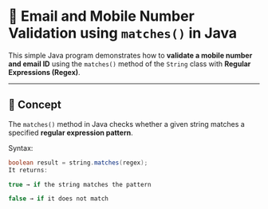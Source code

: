 # 📱 Email and Mobile Number Validation using `matches()` in Java

This simple Java program demonstrates how to **validate a mobile number and email ID** using the `matches()` method of the `String` class with **Regular Expressions (Regex)**.

---

## 🧠 Concept

The `matches()` method in Java checks whether a given string matches a specified **regular expression pattern**.

Syntax:
```java
boolean result = string.matches(regex);
It returns:

true → if the string matches the pattern

false → if it does not match

